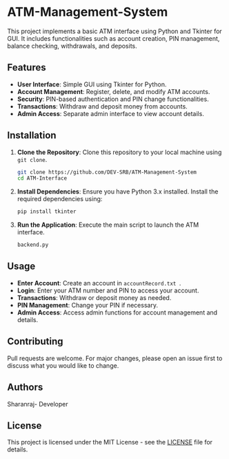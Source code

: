 # ATM-Management-System

This project implements a basic ATM interface using Python and Tkinter for GUI. It includes functionalities such as account creation, PIN management, balance checking, withdrawals, and deposits.

## Features

- **User Interface**: Simple GUI using Tkinter for Python.
- **Account Management**: Register, delete, and modify ATM accounts.
- **Security**: PIN-based authentication and PIN change functionalities.
- **Transactions**: Withdraw and deposit money from accounts.
- **Admin Access**: Separate admin interface to view account details.

## Installation

1. **Clone the Repository**: Clone this repository to your local machine using `git clone`.
   
   ```bash
   git clone https://github.com/DEV-SRB/ATM-Management-System
   cd ATM-Interface
   ```

2. **Install Dependencies**: Ensure you have Python 3.x installed. Install the required dependencies using:

   ```bash
   pip install tkinter
   ```

3. **Run the Application**: Execute the main script to launch the ATM interface.

   ```bash
   backend.py
   ```

## Usage
- **Enter Account**: Create an account in ```accountRecord.txt ```.
- **Login**: Enter your ATM number and PIN to access your account.
- **Transactions**: Withdraw or deposit money as needed.
- **PIN Management**: Change your PIN if necessary.
- **Admin Access**: Access admin functions for account management and details.



## Contributing

Pull requests are welcome. For major changes, please open an issue first to discuss what you would like to change.

## Authors

Sharanraj- Developer

## License

This project is licensed under the MIT License - see the [LICENSE](LICENSE) file for details.
